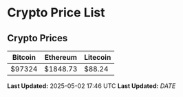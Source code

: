 # Crypto Price List

## Crypto Prices
| Bitcoin | Ethereum | Litecoin |
| ------- | -------- | -------- |
| $97324 | $1848.73 | $88.24 |
**Last Updated:** 2025-05-02 17:46 UTC
**Last Updated:** $DATE$
